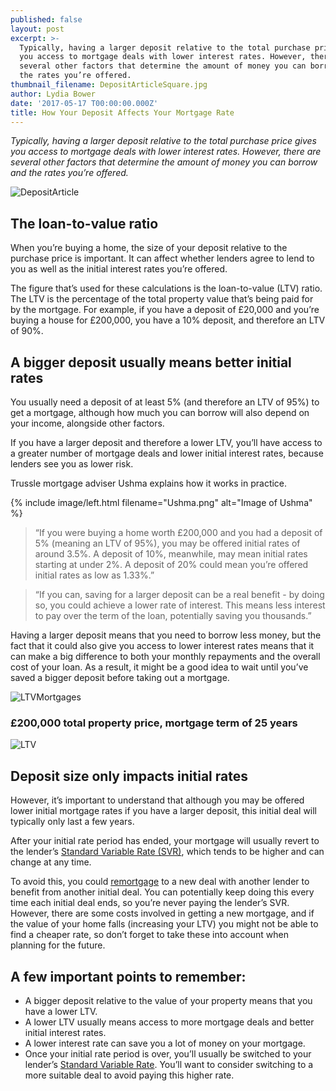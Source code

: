 ```yaml
---
published: false
layout: post
excerpt: >-
  Typically, having a larger deposit relative to the total purchase price gives
  you access to mortgage deals with lower interest rates. However, there are
  several other factors that determine the amount of money you can borrow and
  the rates you’re offered. 
thumbnail_filename: DepositArticleSquare.jpg
author: Lydia Bower
date: '2017-05-17 T00:00:00.000Z'
title: How Your Deposit Affects Your Mortgage Rate
---
```

_Typically, having a larger deposit relative to the total purchase price gives you access to mortgage deals with lower interest rates. However, there are several other factors that determine the amount of money you can borrow and the rates you’re offered._

![DepositArticle]({{site.baseurl}}/images/post_images/DepositArticle.jpg)

## The loan-to-value ratio 
When you’re buying a home, the size of your deposit relative to the purchase price is important. It can affect whether lenders agree to lend to you as well as the initial interest rates you’re offered. 

The figure that’s used for these calculations is the loan-to-value (LTV) ratio. The LTV is the percentage of the total property value that’s being paid for by the mortgage. For example, if you have a deposit of £20,000 and you’re buying a house for £200,000, you have a 10% deposit, and therefore an LTV of 90%. 

## A bigger deposit usually means better initial rates
You usually need a deposit of at least 5% (and therefore an LTV of 95%) to get a mortgage, although how much you can borrow will also depend on your income, alongside other factors. 

If you have a larger deposit and therefore a lower LTV, you’ll have access to a greater number of mortgage deals and lower initial interest rates, because lenders see you as lower risk. 

Trussle mortgage adviser Ushma explains how it works in practice. 

{% include image/left.html filename="Ushma.png" alt="Image of Ushma" %}

> “If you were buying a home worth £200,000 and you had a deposit of 5% (meaning an LTV of 95%), you may be offered initial rates of around 3.5%. A deposit of 10%, meanwhile, may mean initial rates starting at under 2%. A deposit of 20% could mean you’re offered initial rates as low as 1.33%.”

> “If you can, saving for a larger deposit can be a real benefit - by doing so, you could achieve a lower rate of interest. This means less interest to pay over the term of the loan, potentially saving you thousands.”

Having a larger deposit means that you need to borrow less money, but the fact that it could also give you access to lower interest rates means that it can make a big difference to both your monthly repayments and the overall cost of your loan. As a result, it might be a good idea to wait until you’ve saved a bigger deposit before taking out a mortgage.

![LTVMortgages]({{site.baseurl}}/images/post_images/ltvMortgagePayments.jpg)

### £200,000 total property price, mortgage term of 25 years
![LTV]({{site.baseurl}}/images/post_images/LTVTable.png)


## Deposit size only impacts initial rates
However, it’s important to understand that although you may be offered lower initial mortgage rates if you have a larger deposit, this initial deal will typically only last a few years. 

After your initial rate period has ended, your mortgage will usually revert to the lender’s [Standard Variable Rate (SVR)](https://trussle.com/blog/what-is-a-standard-variable-rate), which tends to be higher and can change at any time.  

To avoid this, you could [remortgage](https://trussle.com/blog/the-straightforward-guide-to-remortgaging) to a new deal with another lender to benefit from another initial deal. You can potentially keep doing this every time each initial deal ends, so you’re never paying the lender’s SVR. However, there are some costs involved in getting a new mortgage, and if the value of your home falls (increasing your LTV) you might not be able to find a cheaper rate, so don’t forget to take these into account when planning for the future. 

## A few important points to remember: 

- A bigger deposit relative to the value of your property means that you have a lower LTV.
- A lower LTV usually means access to more mortgage deals and better initial interest rates.  
- A lower interest rate can save you a lot of money on your mortgage. 
- Once your initial rate period is over, you’ll usually be switched to your lender’s [Standard Variable Rate](https://trussle.com/blog/what-is-a-standard-variable-rate). You’ll want to consider switching to a more suitable deal to avoid paying this higher rate. 

 









